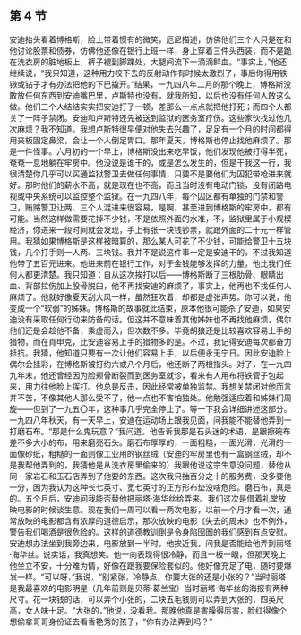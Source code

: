 ## 第 4 节

安迪抬头看着博格斯，脸上带着惯有的微笑，厄尼描述，仿佛他们三个人只是在和他讨论股票和债券，仿佛他还像在银行上班一样，身上穿着三件头西装，而不是跪在洗衣房的脏地板上，裤子褪到脚踝处，大腿间流下一滴滴鲜血。“事实上，”他还继续说，“我只知道，这种用力咬下去的反射动作有时候太激烈了，事后你得用铁锹或钻子才有办法把他的下巴撬开。”结果，一九四八年二月的那个晚上，博格斯没敢放任何东西到安迪嘴巴里，卢斯特也没有，就我所知，以后也没有任何人敢这么做。他们三个人结结实实把安迪打了一顿，差那么一点点就把他打死；而四个人都关了一阵子禁闭。安迪和卢斯特还先被送到监狱的医务室疗伤。这些家伙找过他几次麻烦？我不知道。我想卢斯特很早便对他失去兴趣了，足足有一个月的时间都得用夹板固定鼻梁，会让一个人倒足胃口。那年夏天，博格斯也停止找他麻烦了。那是一件怪事。六月初的一个早上，博格斯没出来吃早饭，他们发现他被打得半死，奄奄一息地躺在牢房中。他没说是谁干的，或是怎么发生的，但是干我这一行，我很清楚你几乎可以买通监狱警卫去做任何事情，只要不是要他们为囚犯带枪进来就好。那时他们的薪水不高，就是现在也不高，而且当时没有电动门锁，没有闭路电视或中央系统可以监控整个监狱。在一九四八年，每个囚区都有单独的门禁和警卫，贿赂警卫让两、三个人混进来很容易，是啊，甚至进到博格斯的牢房中，都有可能。当然这样做需要花掉不少钱，不是依照外面的水准，不，监狱里属于小规模经济，你进来一段时间就会发现，手上有张一块钱钞票，就跟外面的二十元一样管用。我猜如果博格斯是这样被暗算的，那么某人可花了不少钱，可能给警卫十五块钱，几个打手则一人两、三块钱。我并不是说这件事一定是安迪干的，不过我知道他带了五百元进来。他进来前在银行工作，对于金钱能够发挥的力量，他比我们任何人都更清楚。我只知道：自从这次挨打以后——博格斯断了三根肋骨、眼睛出血、背部拉伤加上股骨脱臼，他不再找安迪的麻烦了，事实上，他再也不找任何人麻烦了。他就好像夏天刮大风一样，虽然狂吹着，却都是虚张声势。你可以说，他变成一个“软弱”的姊妹。博格斯的故事就此结束，原本他很可能杀了安迪，如果安迪没有采取任何行动来防备的话。但这并不意味着其他姊妹也不再找他麻烦，偶尔他们还是会趁他不备，乘虚而入，但次数不多。毕竟胡狼还是比较喜欢容易上手的猎物，而在肖申克，比安迪容易上手的猎物多的是。不过，我记得安迪每次都奋力抵抗。我猜，他知道只要有一次让他们容易上手，以后便永无宁日。因此安迪脸上偶尔会挂彩，在博格斯被打约六或八个月后，他还断了两根指头。对了，在一九四九年末，他还曾经因为脸颊骨断裂而到医务室就诊，看来有人用布将铁管子包起来，用力往他脸上挥打。他总是反击，因此经常被单独监禁。我想关禁闭对他而言并不苦，不像其他人那么受不了，他一点也不害怕独处。他勉强适应着和姊妹们周旋——但到了一九五〇年，这种事几乎完全停止了。等一下我会详细讲述这部分。一九四八年秋天，有一天早上，安迪在运动场上跟我见面，问我能不能替他弄到一打磨石布。“那是什么鬼玩意？”我问道。他告诉我那是石头迷的术语，是跟擦碗布差不多大小的布，用来磨亮石头。磨石布厚厚的，一面粗糙，一面光滑，光滑的一面像砂纸，粗糙的一面则像工业用的钢丝绒（安迪的牢房里也有一盒钢丝绒，却不是我帮他弄到的，我猜他是从洗衣房里偷来的）我跟他说这宗生意没问题，替他从同一家岩石和玉石店弄到了他要的东西。这次我只抽百分之十的服务费，没多要他一分，因为我认为这种长七英寸、宽七英寸的正方形布垫没啥危险。磨石布，真是的。五个月后，安迪问我能否替他把丽塔·海华丝给弄来。我们这次是借着礼堂放映电影的时候谈生意。现在我们一周可以看一两次电影，以前一个月才看一次，通常放映的电影都含有浓厚的道德启示，那次放映的电影《失去的周末》也不例外，警告我们喝酒是很危险的。这样的道德教训倒是令身陷囹圄的我们感到有点安慰。安迪想办法坐到我旁边来，电影放到一半时，他挨近我，问我是否能给他弄到丽塔·海华丝。说实话，我真想笑。他一向表现得很冷静，而且一板一眼，但那天晚上他坐立不安，十分难为情，好像在跟我要保险套似的。他好像充足了电，随时要爆发一样。“可以呀，”我说，“别紧张，冷静点，你要大张的还是小张的？”当时丽塔是我最喜欢的电影明星（几年前则是贝蒂·葛兰宝）当时丽塔·海华丝的海报有两种尺寸。花一块钱的话，可以弄个小张的，二块五毛钱则可以弄到大张的，四英尺高，女人味十足。“大张的，”他说，没看我。那晚他真是害臊得厉害，脸红得像个想偷拿哥哥身份证去看香艳秀的孩子，“你有办法弄到吗？”